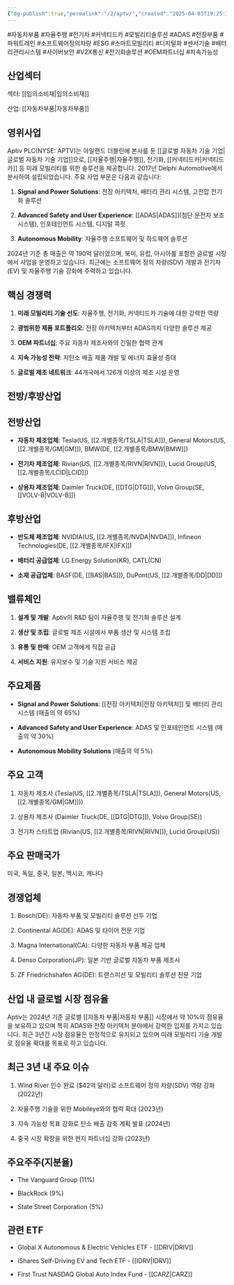 ```yaml
---
{"dg-publish":true,"permalink":"/2/aptv/","created":"2025-04-03T19:25:16.014+09:00","updated":"2025-06-03T20:05:57.729+09:00"}
---
```


#자동차부품 #자율주행 #전기차 #커넥티드카 #모빌리티솔루션 #ADAS #전장부품 #파워트레인 #소프트웨어정의차량 #ESG #스마트모빌리티 #디지털화 #센서기술 #배터리관리시스템 #사이버보안 #V2X통신 #전기화솔루션 #OEM파트너십 #지속가능성

## 산업섹터

섹터: [[임의소비재\|임의소비재]]

산업: [[자동차부품\|자동차부품]]

## 영위사업

Aptiv PLC(NYSE: APTV)는 아일랜드 더블린에 본사를 둔 [[글로벌 자동차 기술 기업\|글로벌 자동차 기술 기업]]으로, [[자율주행\|자율주행]], 전기화, [[커넥티드카\|커넥티드카]] 등 미래 모빌리티를 위한 솔루션을 제공합니다. 2017년 Delphi Automotive에서 분사하여 설립되었습니다. 주요 사업 부문은 다음과 같습니다:

1. **Signal and Power Solutions**: 전장 아키텍처, 배터리 관리 시스템, 고전압 전기화 솔루션
    
2. **Advanced Safety and User Experience**: [[ADAS\|ADAS]](첨단 운전자 보조 시스템), 인포테인먼트 시스템, 디지털 콕핏
    
3. **Autonomous Mobility**: 자율주행 소프트웨어 및 하드웨어 솔루션
    

2024년 기준 총 매출은 약 190억 달러였으며, 북미, 유럽, 아시아를 포함한 글로벌 시장에서 사업을 운영하고 있습니다. 최근에는 소프트웨어 정의 차량(SDV) 개발과 전기차(EV) 및 자율주행 기술 강화에 주력하고 있습니다.

## 핵심 경쟁력

1. **미래 모빌리티 기술 선도**: 자율주행, 전기화, 커넥티드카 기술에 대한 강력한 역량
    
2. **광범위한 제품 포트폴리오**: 전장 아키텍처부터 ADAS까지 다양한 솔루션 제공
    
3. **OEM 파트너십**: 주요 자동차 제조사와의 긴밀한 협력 관계
    
4. **지속 가능성 전략**: 저탄소 배출 제품 개발 및 에너지 효율성 증대
    
5. **글로벌 제조 네트워크**: 44개국에서 126개 이상의 제조 시설 운영
    

## 전방/후방산업

## 전방산업

- **자동차 제조업체**: Tesla(US, [[2.개별종목/TSLA\|TSLA]]), General Motors(US, [[2.개별종목/GM\|GM]]), BMW(DE, [[2.개별종목/BMW\|BMW]])
    
- **전기차 제조업체**: Rivian(US, [[2.개별종목/RIVN\|RIVN]]), Lucid Group(US, [[2.개별종목/LCID\|LCID]])
    
- **상용차 제조업체**: Daimler Truck(DE, [[DTG\|DTG]]), Volvo Group(SE, [[VOLV-B\|VOLV-B]])
    

## 후방산업

- **반도체 제조업체**: NVIDIA(US, [[2.개별종목/NVDA\|NVDA]]), Infineon Technologies(DE, [[2.개별종목/IFX\|IFX]])
    
- **배터리 공급업체**: LG Energy Solution(KR), CATL(CN)
    
- **소재 공급업체**: BASF(DE, [[BAS\|BAS]]), DuPont(US, [[2.개별종목/DD\|DD]])
    

## 밸류체인

1. **설계 및 개발**: Aptiv의 R&D 팀이 자율주행 및 전기화 솔루션 설계
    
2. **생산 및 조립**: 글로벌 제조 시설에서 부품 생산 및 시스템 조립
    
3. **유통 및 판매**: OEM 고객에게 직접 공급
    
4. **서비스 지원**: 유지보수 및 기술 지원 서비스 제공
    

## 주요제품

- **Signal and Power Solutions**: [[전장 아키텍처\|전장 아키텍처]] 및 배터리 관리 시스템 (매출의 약 65%)
    
- **Advanced Safety and User Experience**: ADAS 및 인포테인먼트 시스템 (매출의 약 30%)
    
- **Autonomous Mobility Solutions** (매출의 약 5%)
    

## 주요 고객

1. 자동차 제조사 (Tesla(US, [[2.개별종목/TSLA\|TSLA]]), General Motors(US, [[2.개별종목/GM\|GM]]))
    
2. 상용차 제조사 (Daimler Truck(DE, [[DTG\|DTG]]), Volvo Group(SE))
    
3. 전기차 스타트업 (Rivian(US, [[2.개별종목/RIVN\|RIVN]]), Lucid Group(US))
    

## 주요 판매국가

미국, 독일, 중국, 일본, 멕시코, 캐나다

## 경쟁업체

1. Bosch(DE): 자동차 부품 및 모빌리티 솔루션 선두 기업
    
2. Continental AG(DE): ADAS 및 타이어 전문 기업
    
3. Magna International(CA): 다양한 자동차 부품 제공 업체
    
4. Denso Corporation(JP): 일본 기반 글로벌 자동차 부품 제조사
    
5. ZF Friedrichshafen AG(DE): 트랜스미션 및 모빌리티 솔루션 전문 기업
    

## 산업 내 글로벌 시장 점유율

Aptiv는 2024년 기준 글로벌 [[자동차 부품\|자동차 부품]] 시장에서 약 10%의 점유율을 보유하고 있으며 특히 ADAS와 전장 아키텍처 분야에서 강력한 입지를 가지고 있습니다. 최근 3년간 시장 점유율은 안정적으로 유지되고 있으며 미래 모빌리티 기술 개발로 점유율 확대를 목표로 하고 있습니다.

## 최근 3년 내 주요 이슈

1. Wind River 인수 완료 ($42억 달러)로 소프트웨어 정의 차량(SDV) 역량 강화 (2022년)
    
2. 자율주행 기술을 위한 Mobileye와의 협력 확대 (2023년)
    
3. 지속 가능성 목표 강화로 탄소 배출 감축 계획 발표 (2024년)
    
4. 중국 시장 확장을 위한 현지 파트너십 강화 (2023년)
    

## 주요주주(지분율)

- The Vanguard Group (11%)
    
- BlackRock (9%)
    
- State Street Corporation (5%)
    

## 관련 ETF

- Global X Autonomous & Electric Vehicles ETF - [[DRIV\|DRIV]]
    
- iShares Self-Driving EV and Tech ETF - [[IDRV\|IDRV]]
    
- First Trust NASDAQ Global Auto Index Fund - [[CARZ\|CARZ]]